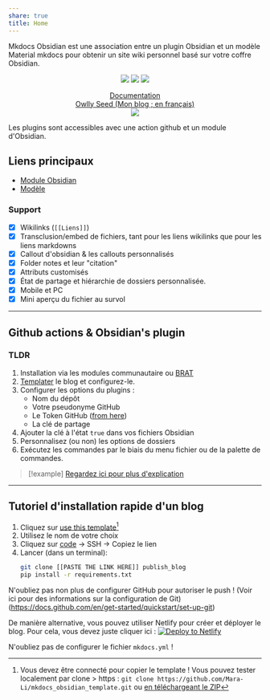 ```yaml
---
share: true
title: Home
---
```


Mkdocs Obsidian est une association entre un plugin Obsidian et un modèle Material mkdocs pour obtenir un site wiki personnel basé sur votre coffre Obsidian.

<p align="center">
	<a href="https://github.com/Mara-Li/mkdocs_obsidian_publish"><img src="https://img.shields.io/github/license/Mara-Li/YAFPA-python"></img></a>
	<a href="https://obsidian.md/"><img src="https://img.shields.io/badge/Auxiliary%20Tool-Obsidian-blueviolet"></img></a>
	<a href="https://github.com/Mara-Li/mkdocs_obsidian_template/wiki/Q&A/"><img src="https://img.shields.io/badge/-Q%26A-blue?logo=data:image/svg+xml;base64,PHN2ZyB4bWxucz0iaHR0cDovL3d3dy53My5vcmcvMjAwMC9zdmciIHdpZHRoPSIyNCIgaGVpZ2h0PSIyNCIgdmlld0JveD0iMCAwIDI0IDI0Ij48cGF0aCBkPSJNMTIgMkM2LjQ4NiAyIDIgNi40ODYgMiAxMnM0LjQ4NiAxMCAxMCAxMCAxMC00LjQ4NiAxMC0xMFMxNy41MTQgMiAxMiAyem0wIDE4Yy00LjQxMSAwLTgtMy41ODktOC04czMuNTg5LTggOC04IDggMy41ODkgOCA4LTMuNTg5IDgtOCA4eiIvPjxwYXRoIGQ9Ik0xMSAxMWgydjZoLTJ6bTAtNGgydjJoLTJ6Ii8+PC9zdmc+"></img></a>
</p>
<p align="center">
	<a href="https://obsidian-publisher.netlify.app">Documentation</a><br/>
	<a href="https://www.mara-li.fr">Owlly Seed (Mon blog ; en français)</a><br/>
	<a href="https://app.netlify.com/start/deploy?repository=https://github.com/ObsidianPublisher/obsidian-mkdocs-publisher-template"><img src="https://www.netlify.com/img/deploy/button.svg"></a>
</p>

Les plugins sont accessibles avec une action github et un module d'Obsidian.

## Liens principaux
- [Module Obsidian](https://github.com/obsidianPublisher/obsidian-github-publisher)
- [Modèle](https://github.com/obsidianPublisher/obsidian-mkdocs-publisher-template)

### Support 
- [x] Wikilinks (`[[Liens]]`)
- [x] Transclusion/embed de fichiers, tant pour les liens wikilinks que pour les liens markdowns
- [x] Callout d'obsidian & les callouts personnalisés
- [x] Folder notes et leur "citation"
- [x] Attributs customisés
- [x] État de partage et hiérarchie de dossiers personnalisée.
- [x] Mobile et PC
- [x] Mini aperçu du fichier au survol 

---
## Github actions & Obsidian's plugin
### TLDR
1. Installation via les modules communautaire ou [BRAT](https://github.com/TfTHacker/obsidian42-brat)
2. [Templater](https://github.com/obsidianPublisher/mkdocs_obsidian_template) le blog et configurez-le.
3. Configurer les options du plugins : 
	- Nom du dépôt
	- Votre pseudonyme GitHub
	- Le Token GitHub ([from here](https://github.com/settings/tokens/new?scopes=repo))
	- La clé de partage
4. Ajouter la clé à l'état `true` dans vos fichiers Obsidian
5. Personnalisez (ou non) les options de dossiers
6. Exécutez les commandes par le biais du menu fichier ou de la palette de commandes.

> [!example] [Regardez ici pour plus d'explication](https://obsidian-publisher.netlify.app/fr/obsidian%20github%20publisher/configuration%20example/)

---

## Tutoriel d'installation rapide d'un blog
1. Cliquez sur [use this template](https://github.com/obsidianPublisher/obsidian-mkdocs-publisher-template/generate)[^1]
2. Utilisez le nom de votre choix
3. Cliquez sur [code](https://docs.github.com/en/get-started/getting-started-with-git/about-remote-repositories) → SSH → Copiez le lien
4. Lancer (dans un terminal):
	```bash
	git clone [[PASTE THE LINK HERE]] publish_blog
	pip install -r requirements.txt
	```

N'oubliez pas non plus de configurer GitHub pour autoriser le push ! (Voir ici pour des informations sur la configuration de Git) (https://docs.github.com/en/get-started/quickstart/set-up-git)

De manière alternative, vous pouvez utiliser Netlify pour créer et déployer le blog. Pour cela, vous devez juste cliquer ici : 
[![Deploy to Netlify](https://www.netlify.com/img/deploy/button.svg)](https://app.netlify.com/start/deploy?repository=https://github.com/ObsidianPublisher/obsidian-mkdocs-publisher-template)

N'oubliez pas de configurer le fichier `mkdocs.yml` !

[^1]: Vous devez être connecté pour copier le template ! Vous pouvez tester localement par clone > https : `git clone https://github.com/Mara-Li/mkdocs_obsidian_template.git` ou [en téléchargeant le ZIP](https://github.com/Mara-Li/mkdocs_obsidian_template/archive/refs/heads/main.zip)
